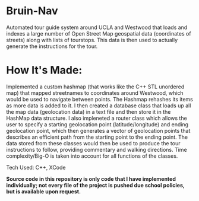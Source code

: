 # Bruin-Nav
Automated tour guide system around UCLA and Westwood that loads and indexes a large number of Open Street Map geospatial data (coordinates of streets) along with lists of tourstops. This data is then used to actually generate the instructions for the tour. 

# How It's Made:
Implemented a custom hashmap (that works like the C++ STL unordered map) that mapped streetnames to coordinates around Westwood, which would be used to navigate between points. The Hashmap rehashes its items as more data is added to it. I then created a database class that loads up all the map data (geolocation data) in a text file and then store it in the HashMap data structure. I also impleneted a router class which allows the user to specify a starting geolocation point (latitude/longitude) and ending geolocation point, which then generates a vector of geolocation points that describes an efficient path from the starting point to the ending point. The data stored from these classes would then be used to produce the tour instructions to follow, providing commentary and walking directions. Time complexity/Big-O is taken into account for all functions of the classes. 
  
Tech Used: C++, XCode

**Source code in this repository is only code that I have implemented individually; not every file of the project is pushed due school policies, but is available upon request.**
